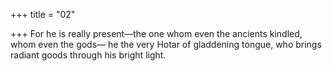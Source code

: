 +++
title = "02"

+++
For he is really present—the one whom even the ancients kindled, whom  even the gods—
he the very Hotar of gladdening tongue, who brings radiant goods
through his bright light.